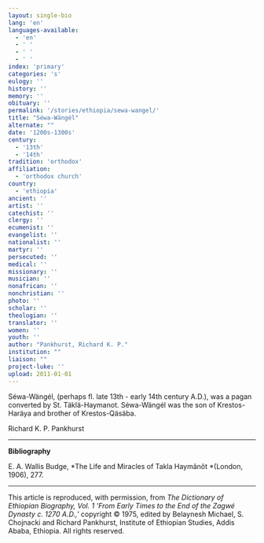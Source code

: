 ```yaml
---
layout: single-bio
lang: 'en'
languages-available:
  - 'en'
  - ' '
  - ' '
  - ' '
index: 'primary'
categories: 's'
eulogy: ''
history: ''
memory: ''
obituary: ''
permalink: '/stories/ethiopia/sewa-wangel/'
title: "Séwa-Wängél"
alternate: ""
date: '1200s-1300s'
century:
  - '13th'
  - '14th'
tradition: 'orthodox'
affiliation:
  - 'orthodox church'
country:
  - 'ethiopia'
ancient: ''
artist: ''
catechist: ''
clergy: ''
ecumenist: ''
evangelist: ''
nationalist: ''
martyr: ''
persecuted: ''
medical: ''
missionary: ''
musician: ''
nonafrican: ''
nonchristian: ''
photo: ''
scholar: ''
theologian: ''
translator: ''
women: ''
youth: ''
author: "Pankhurst, Richard K. P."
institution: ""
liaison: ""
project-luke: ''
upload: 2011-01-01
---
```




S&eacute;wa-W&auml;ng&eacute;l, (perhaps fl. late 13th - early 14th century A.D.), was a pagan converted by St. Täklä-Haymanot. Séwa-Wängél was the son of Krestos-Haräya and brother of Krestos-Qäsäba.

Richard K. P. Pankhurst

---

**Bibliography**

E. A. Wallis Budge, *The Life and Miracles of Takla Haymânôt *(London, 1906), 277.

---

This article is reproduced, with permission, from *The Dictionary of Ethiopian Biography, Vol. 1 'From Early Times to the End of the Zagwé Dynasty c. 1270 A.D.,'* copyright &copy; 1975, edited by Belaynesh Michael, S. Chojnacki and Richard Pankhurst, Institute of Ethiopian Studies, Addis Ababa, Ethiopia.  All rights reserved.